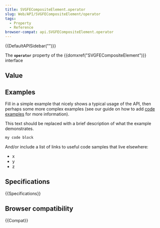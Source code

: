 ```yaml
---
title: SVGFECompositeElement.operator
slug: Web/API/SVGFECompositeElement/operator
tags:
  - Property
  - Reference
browser-compat: api.SVGFECompositeElement.operator
---
```

{{DefaultAPISidebar("")}}

The **`operator`** property of the {{domxref("SVGFECompositeElement")}} interface 

## Value



## Examples

Fill in a simple example that nicely shows a typical usage of the API, then perhaps some more complex examples (see our guide on how to add [code examples](/en-US/docs/MDN/Contribute/Structures/Code_examples) for more information).

This text should be replaced with a brief description of what the example demonstrates.

```js
my code block
```

And/or include a list of links to useful code samples that live elsewhere:

*   x
*   y
*   z

## Specifications

{{Specifications}}

## Browser compatibility

{{Compat}}


